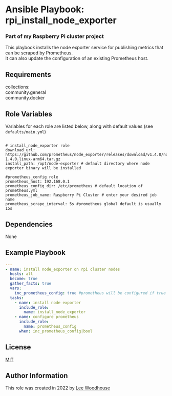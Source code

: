 # Ansible Playbook: rpi_install_node_exporter

### Part of my Raspberry Pi cluster project

This playbook installs the node exporter service for publishing metrics that can be scraped by Prometheus.<br>
It can also update the configuration of an existing Prometheus host.

## Requirements

collections:<br>
  community.general<br>
  community.docker

## Role Variables

Variables for each role are listed below, along with default values (see ```defaults/main.yml```)
```shell

# install_node_exporter role
download_url: https://github.com/prometheus/node_exporter/releases/download/v1.4.0/node_exporter-1.4.0.linux-arm64.tar.gz
install_path: /opt/node-exporter # default directory where node exporter binary will be installed

#prometheus_config role
prometheus_host: 192.168.0.1
prometheus_config_dir: /etc/prometheus # default location of prometheus.yml 
prometheus_job_name: Raspberry Pi Cluster # enter your desired job name
prometheus_scrape_interval: 5s #prometheus global default is usually 15s
```
## Dependencies

None

## Example Playbook
```yaml
---
- name: install node_exporter on rpi cluster nodes
  hosts: all
  become: true
  gather_facts: true  
  vars:
    inc_prometheus_config: true #prometheus will be configured if true    
  tasks:
    - name: install node exporter
      include_role:
        name: install_node_exporter    
    - name: configure prometheus
      include_role:
        name: prometheus_config
      when: inc_prometheus_config|bool
```

## License

[MIT](LICENCE)

## Author Information

This role was created in 2022 by [Lee Woodhouse](https://www.leewoodhouse.com/)
